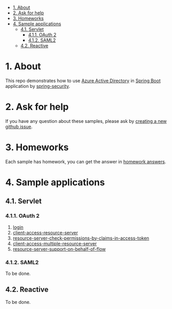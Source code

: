 
- [1. About](#1-about)
- [2. Ask for help](#2-ask-for-help)
- [3. Homeworks](#3-homeworks)
- [4. Sample applications](#4-sample-applications)
    * [4.1. Servlet](#41-servlet)
        + [4.1.1. OAuth 2](#411-oauth-2)
        + [4.1.2. SAML2](#412-saml2)
    * [4.2. Reactive](#42-reactive)








# 1. About
This repo demonstrates how to use [Azure Active Directory] in [Spring Boot] application by [spring-security].

# 2. Ask for help
If you have any question about these samples, please ask by [creating a new github issue].

# 3. Homeworks
Each sample has homework, you can get the answer in [homework answers].

# 4. Sample applications

## 4.1. Servlet

### 4.1.1. OAuth 2

1. [login]
2. [client-access-resource-server]
3. [resource-server-check-permissions-by-claims-in-access-token]
4. [client-access-multiple-resource-server]
5. [resource-server-support-on-behalf-of-flow]

### 4.1.2. SAML2
To be done.

## 4.2. Reactive
To be done.


[Azure Active Directory]: https://azure.microsoft.com/services/active-directory/
[Spring Boot]: https://spring.io/projects/spring-boot
[spring-security]: https://github.com/spring-projects/spring-security
[creating a new github issue]: https://github.com/Azure-Samples/azure-spring-boot-samples/issues/new
[homework answers]: homework-answers.md
[login]: servlet/oauth2/login.md
[client-access-resource-server]: servlet/oauth2/client-access-resource-server.md
[resource-server-check-permissions-by-claims-in-access-token]: servlet/oauth2/resource-server-check-permissions-by-claims-in-access-token.md
[client-access-multiple-resource-server]: servlet/oauth2/client-access-multiple-resource-server.md
[resource-server-support-on-behalf-of-flow]: servlet/oauth2/resource-server-support-on-behalf-of-flow.md


